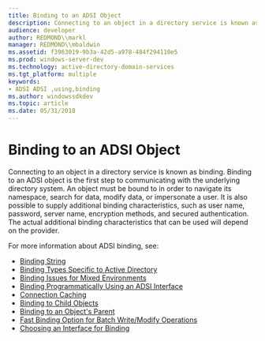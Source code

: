 ```yaml
---
title: Binding to an ADSI Object
description: Connecting to an object in a directory service is known as binding.
audience: developer
author: REDMOND\\markl
manager: REDMOND\\mbaldwin
ms.assetid: f3963019-9b3a-42d5-a978-484f294110e5
ms.prod: windows-server-dev
ms.technology: active-directory-domain-services
ms.tgt_platform: multiple
keywords:
- ADSI ADSI ,using,binding
ms.author: windowssdkdev
ms.topic: article
ms.date: 05/31/2018
---
```


# Binding to an ADSI Object

Connecting to an object in a directory service is known as binding. Binding to an ADSI object is the first step to communicating with the underlying directory system. An object must be bound to in order to navigate its namespace, search for data, modify data, or impersonate a user. It is also possible to supply additional binding characteristics, such as user name, password, server name, encryption methods, and secured authentication. The actual additional binding characteristics that can be used will depend on the provider.

For more information about ADSI binding, see:

-   [Binding String](binding-string.md)
-   [Binding Types Specific to Active Directory](binding-types-specific-to-active-directory.md)
-   [Binding Issues for Mixed Environments](binding-issues-for-mixed-environments.md)
-   [Binding Programmatically Using an ADSI Interface](binding-programmatically-using-an-adsi-interface.md)
-   [Connection Caching](connection-caching.md)
-   [Binding to Child Objects](binding-to-child-objects.md)
-   [Binding to an Object's Parent](binding-to-an-objectampaposs-parent.md)
-   [Fast Binding Option for Batch Write/Modify Operations](fast-binding-option-for-batch-writemodify-operations.md)
-   [Choosing an Interface for Binding](choosing-an-interface.md)

 

 





